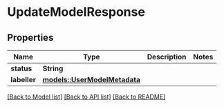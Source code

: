 # UpdateModelResponse

## Properties

Name | Type | Description | Notes
------------ | ------------- | ------------- | -------------
**status** | **String** |  | 
**labeller** | [**models::UserModelMetadata**](UserModelMetadata.md) |  | 

[[Back to Model list]](../README.md#documentation-for-models) [[Back to API list]](../README.md#documentation-for-api-endpoints) [[Back to README]](../README.md)


